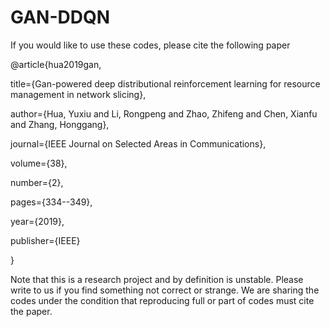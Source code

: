 # GAN-DDQN
If you would like to use these codes, please cite the following paper 

@article{hua2019gan,

  title={Gan-powered deep distributional reinforcement learning for resource management in network slicing},
  
  author={Hua, Yuxiu and Li, Rongpeng and Zhao, Zhifeng and Chen, Xianfu and Zhang, Honggang},
  
  journal={IEEE Journal on Selected Areas in Communications},
  
  volume={38},
  
  number={2},
  
  pages={334--349},
  
  year={2019},
  
  publisher={IEEE}
  
}

Note that this is a research project and by definition is unstable. Please write to us if you find something not correct or strange. We are sharing the codes under the condition that reproducing full or part of codes must cite the paper.
